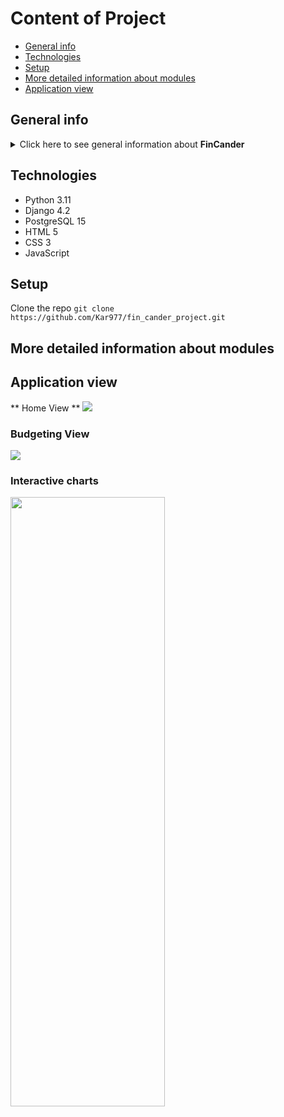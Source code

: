 # Content of Project
* [General info](#general-info)
* [Technologies](#technologies)
* [Setup](#setup)
* [More detailed information about modules](#more-detailed-information-about-modules)
* [Application view](#application-view)

## General info
<details>
<summary>Click here to see general information about <b>FinCander</b></summary>
<b>FinCander</b>
</details>

## Technologies
<ul>
<li>Python 3.11</li>
<li>Django 4.2</li>
<li>PostgreSQL 15</li>
<li>HTML 5</li>
<li>CSS 3</li>
<li>JavaScript</li>
</ul>

## Setup
Clone the repo
```git clone https://github.com/Kar977/fin_cander_project.git```

## More detailed information about modules

## Application view
** Home View **	
<img src="https://github.com/Kar977/fin_cander_project/assets/56365605/98d03d7f-74ea-4460-a834-7b93375014db" width=”50%” height=”50%”>



### Budgeting View
<img src="https://github.com/Kar977/fin_cander_project/assets/56365605/81791d8d-3188-473f-93fa-922395e1f42c" width=”50%” height=”50%”>

### Interactive charts
<img src="https://github.com/Kar977/fin_cander_project/assets/56365605/7cbb32e6-5a2b-48f7-b3d0-fd46db583065" width="70%" height="50%">
